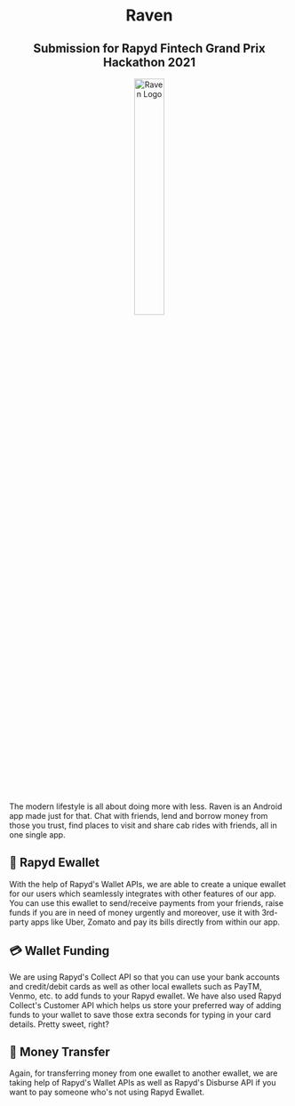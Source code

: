 <h1 align="center">Raven</h1>
<h2 align="center">Submission for Rapyd Fintech Grand Prix Hackathon 2021</h2>

<p align="center">
  <img src="assets/images/logo.png" alt="Raven Logo" width="33%" align="center" />
</p>

The modern lifestyle is all about doing more with less. Raven is an Android app made just for that. Chat with friends, lend and borrow money from those you trust, find places to visit and share cab rides with friends, all in one single app.

## 🧧 Rapyd Ewallet

With the help of Rapyd's Wallet APIs, we are able to create a unique ewallet for our users which seamlessly integrates with other features of our app. You can use this ewallet to send/receive payments from your friends, raise funds if you are in need of money urgently and moreover, use it with 3rd-party apps like Uber, Zomato and pay its bills directly from within our app.


## 💳 Wallet Funding

We are using Rapyd's Collect API so that you can use your bank accounts and credit/debit cards as well as other local ewallets such as PayTM, Venmo, etc. to add funds to your Rapyd ewallet. We have also used Rapyd Collect's Customer API which helps us store your preferred way of adding funds to your wallet to save those extra seconds for typing in your card details. Pretty sweet, right?

## 💸 Money Transfer

Again, for transferring money from one ewallet to another ewallet, we are taking help of Rapyd's Wallet APIs as well as Rapyd's Disburse API if you want to pay someone who's not using Rapyd Ewallet.
